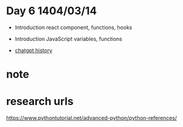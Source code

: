 # Day 6 1404/03/14

- Introduction react component, functions, hooks
- Introduction JavaScript variables, functions

- [chatgpt history]()

# note

# research urls

https://www.pythontutorial.net/advanced-python/python-references/

